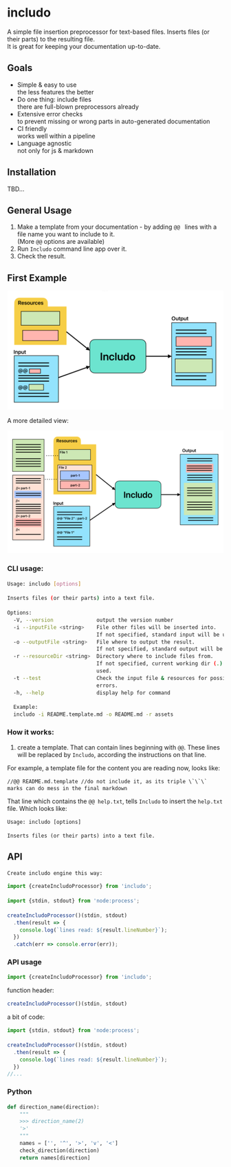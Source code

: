 <!--- Comments are Fun --->

# includo

A simple file insertion preprocessor for text-based files. Inserts files (or their parts) to the resulting file.  
It is great for keeping your documentation up-to-date.

## Goals

- Simple & easy to use  
  the less features the better
- Do one thing: include files  
  there are full-blown preprocessors already
- Extensive error checks  
  to prevent missing or wrong parts in auto-generated documentation
- CI friendly  
  works well within a pipeline
- Language agnostic  
  not only for js & markdown

## Installation

TBD...

## General Usage

1. Make a template from your documentation - by adding `@@ ` lines with a file name you want to include to it.  
   (More `@@` options are available)
2. Run `Includo` command line app over it.
3. Check the result.

## First Example

![Includo schema simple](./my%20assets/includo-simple.png)

A more detailed view:

![Includo schema](./my%20assets/includo.png)

### CLI usage:

```sh
Usage: includo [options]

Inserts files (or their parts) into a text file.

Options:
  -V, --version              output the version number
  -i --inputFile <string>    File other files will be inserted into.
                             If not specified, standard input will be used.
  -o --outputFile <string>   File where to output the result.
                             If not specified, standard output will be used.
  -r --resourceDir <string>  Directory where to include files from.
                             If not specified, current working dir (.) will be
                             used.
  -t --test                  Check the input file & resources for possible
                             errors.
  -h, --help                 display help for command

  Example: 
  includo -i README.template.md -o README.md -r assets

```

### How it works:

1. create a template. That can contain lines beginning with `@@`. These lines will be replaced by `Includo`, according the instructions on that line.

For example, a template file for the content you are reading now, looks like:

```
//@@ README.md.template //do not include it, as its triple \`\`\` marks can do mess in the final markdown
```

That line which contains the `@@ help.txt`, tells `Includo` to insert the `help.txt` file. Which looks like:

```
Usage: includo [options]

Inserts files (or their parts) into a text file.
```

## API

    Create includo engine this way:

```ts
import {createIncludoProcessor} from 'includo';

import {stdin, stdout} from 'node:process';

createIncludoProcessor()(stdin, stdout)
  .then(result => {
    console.log(`lines read: ${result.lineNumber}`);
  })
  .catch(err => console.error(err));
```

### API usage

```ts
import {createIncludoProcessor} from 'includo';
```

function header:

```ts
createIncludoProcessor()(stdin, stdout)
```

a bit of code:

```ts
import {stdin, stdout} from 'node:process';

createIncludoProcessor()(stdin, stdout)
  .then(result => {
    console.log(`lines read: ${result.lineNumber}`);
  })
//...
```

### Python

```py
def direction_name(direction):
    """
    >>> direction_name(2)
    '>'
    """
    names = ['', '^', '>', 'v', '<']
    check_direction(direction)
    return names[direction]
```
